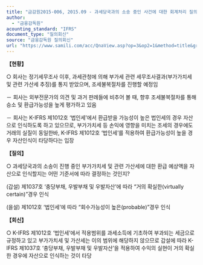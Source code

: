 ```yaml
---
title: "금감원2015-006, 2015.09 - 과세당국과의 소송 중인 사건에 대한 회계처리 질의"
author:
  - "금융감독원"
acounting_standard: "IFRS"
document_type: "질의회신"
source: "금융감독원 질의회신"
url: "https://www.samili.com/acc/QnaView.asp?op=3&op2=1&method=title&group=2122-15;1&orgcode=1&searchword=&page=6&code=%EA%B8%88%EA%B0%90%EC%9B%902015%2D006%3A201509"
---
```

**【현황】**

○ 회사는 정기세무조사 이후, 과세관청에 의해 부가세 관련 세무조사결과(부가가치세 및 관련 가산세 추징)를 통지 받았으며, 조세불복절차를 진행할 예정임

  

－ 회사는 외부전문가의 의견 및 과거 판례들에 비추어 볼 때, 향후 조세불복절차를 통해 승소 및 환급가능성을 높게 평가하고 있음

  

－ 회사는 K-IFRS 제1012호 ‘법인세’에서 환급받을 가능성이 높은 법인세의 경우 자산으로 인식하도록 하고 있으므로, 부가가치세 등 손익에 영향을 미치는 조세의 경우에도 거래의 실질이 동일한바, K-IFRS 제1012호 ‘법인세’를 적용하여 환급가능성이 높을 경우 자산인식이 타당하다는 입장

  
**【질의】**

○ 과세당국과의 소송이 진행 중인 부가가치세 및 관련 가산세에 대한 환급 예상액을 자산으로 인식할지는 어떤 기준서에 따라 결정하는 것인지?

  

(갑설) 제1037호 ‘충당부채, 우발부채 및 우발자산’에 따라 “거의 확실한(virtually certain)”경우 인식

  

(을설) 제1012호 ‘법인세’에 따라 “회수가능성이 높은(probable)”경우 인식

  
  

**【회신】**

○ K-IFRS 제1012호 ‘법인세’에서 적용범위를 과세소득에 기초하여 부과되는 세금으로 규정하고 있고 부가가치세 및 가산세는 이의 범위에 해당하지 않으므로 갑설에 따라 K-IFRS 제1037호 ‘충당부채, 우발부채 및 우발자산’을 적용하여 수익의 실현이 거의 확실한 경우에 자산으로 인식하는 것이 타당
